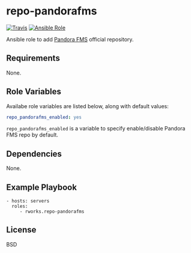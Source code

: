 repo-pandorafms
=========

[![Travis](https://travis-ci.org/rworksjp/ansible-role-repo-pandorafms.svg?branch=master)](https://travis-ci.org/rworksjp/ansible-role-repo-pandorafms)
[![Ansible Role](https://img.shields.io/ansible/role/20779.svg)](https://galaxy.ansible.com/rworksjp/repo-pandorafms/)

Ansible role to add [Pandora FMS](https://pandorafms.org/) official repository.

Requirements
------------

None.

Role Variables
--------------

Availabe role variables are listed below, along with default values:

```yaml
repo_pandorafms_enabled: yes
```

`repo_pandorafms_enabled` is a variable to specify enable/disable Pandora FMS repo by default.

Dependencies
------------

None.

Example Playbook
----------------

    - hosts: servers
      roles:
         - rworks.repo-pandorafms

License
-------

BSD
